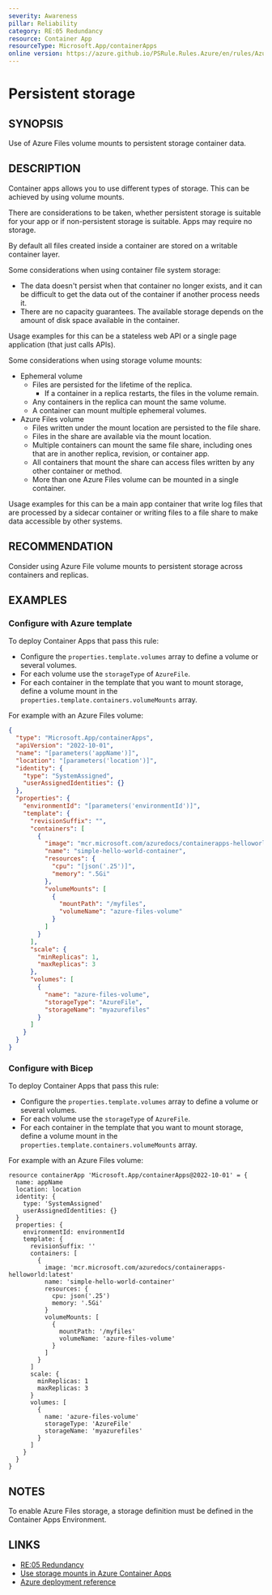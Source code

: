 ```yaml
---
severity: Awareness
pillar: Reliability
category: RE:05 Redundancy
resource: Container App
resourceType: Microsoft.App/containerApps
online version: https://azure.github.io/PSRule.Rules.Azure/en/rules/Azure.ContainerApp.Storage/
---
```


# Persistent storage

## SYNOPSIS

Use of Azure Files volume mounts to persistent storage container data.

## DESCRIPTION

Container apps allows you to use different types of storage.
This can be achieved by using volume mounts.

There are considerations to be taken, whether persistent storage is suitable for your app or if non-persistent storage is suitable.
Apps may require no storage.

By default all files created inside a container are stored on a writable container layer.

Some considerations when using container file system storage:

- The data doesn't persist when that container no longer exists, and it can be difficult to get the data out of the container if another process needs it.
- There are no capacity guarantees.
The available storage depends on the amount of disk space available in the container.

Usage examples for this can be a stateless web API or a single page application (that just calls APIs).

Some considerations when using storage volume mounts:

- Ephemeral volume
  - Files are persisted for the lifetime of the replica.
    - If a container in a replica restarts, the files in the volume remain.
  - Any containers in the replica can mount the same volume.
  - A container can mount multiple ephemeral volumes.
- Azure Files volume
  - Files written under the mount location are persisted to the file share.
  - Files in the share are available via the mount location.
  - Multiple containers can mount the same file share, including ones that are in another replica, revision, or container app.
  - All containers that mount the share can access files written by any other container or method.
  - More than one Azure Files volume can be mounted in a single container.

Usage examples for this can be a main app container that write log files that are processed by a sidecar container or writing files to a file share to make data accessible by other systems.

## RECOMMENDATION

Consider using Azure File volume mounts to persistent storage across containers and replicas.

## EXAMPLES

### Configure with Azure template

To deploy Container Apps that pass this rule:

- Configure the `properties.template.volumes` array to define a volume or several volumes.
- For each volume use the `storageType` of `AzureFile`.
- For each container in the template that you want to mount storage, define a volume mount in the `properties.template.containers.volumeMounts` array.

For example with an Azure Files volume:

```json
{
  "type": "Microsoft.App/containerApps",
  "apiVersion": "2022-10-01",
  "name": "[parameters('appName')]",
  "location": "[parameters('location')]",
  "identity": {
    "type": "SystemAssigned",
    "userAssignedIdentities": {}
  },
  "properties": {
    "environmentId": "[parameters('environmentId')]",
    "template": {
      "revisionSuffix": "",
      "containers": [
        {
          "image": "mcr.microsoft.com/azuredocs/containerapps-helloworld:latest",
          "name": "simple-hello-world-container",
          "resources": {
            "cpu": "[json('.25')]",
            "memory": ".5Gi"
          },
          "volumeMounts": [
            {
              "mountPath": "/myfiles",
              "volumeName": "azure-files-volume"
            }
          ]
        }
      ],
      "scale": {
        "minReplicas": 1,
        "maxReplicas": 3
      },
      "volumes": [
        {
          "name": "azure-files-volume",
          "storageType": "AzureFile",
          "storageName": "myazurefiles"
        }
      ]
    }
  }
}
```

### Configure with Bicep

To deploy Container Apps that pass this rule:

- Configure the `properties.template.volumes` array to define a volume or several volumes.
- For each volume use the `storageType` of `AzureFile`.
- For each container in the template that you want to mount storage, define a volume mount in the `properties.template.containers.volumeMounts` array.

For example with an Azure Files volume:

```bicep
resource containerApp 'Microsoft.App/containerApps@2022-10-01' = {
  name: appName
  location: location
  identity: {
    type: 'SystemAssigned'
    userAssignedIdentities: {}
  }
  properties: {
    environmentId: environmentId
    template: {
      revisionSuffix: ''
      containers: [
        {
          image: 'mcr.microsoft.com/azuredocs/containerapps-helloworld:latest'
          name: 'simple-hello-world-container'
          resources: {
            cpu: json('.25')
            memory: '.5Gi'
          }
          volumeMounts: [
            {
              mountPath: '/myfiles'
              volumeName: 'azure-files-volume'
            }
          ]
        }
      ]
      scale: {
        minReplicas: 1
        maxReplicas: 3
      }
      volumes: [
        {
          name: 'azure-files-volume'
          storageType: 'AzureFile'
          storageName: 'myazurefiles'
        }
      ]
    }
  }
}
```

## NOTES

To enable Azure Files storage, a storage definition must be defined in the Container Apps Environment.

## LINKS

- [RE:05 Redundancy](https://learn.microsoft.com/azure/well-architected/reliability/redundancy)
- [Use storage mounts in Azure Container Apps](https://learn.microsoft.com/azure/container-apps/storage-mounts)
- [Azure deployment reference](https://learn.microsoft.com/azure/templates/microsoft.app/containerapps#volumemount)
